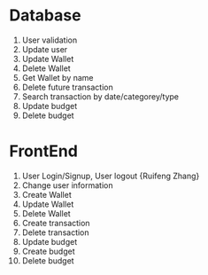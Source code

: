 # Database

1. User validation 
2. Update user
3. Update Wallet 
4. Delete Wallet
5. Get Wallet by name
6. Delete future transaction
7. Search transaction by date/categorey/type
8. Update budget
9. Delete budget

# FrontEnd

1. User Login/Signup, User logout {Ruifeng Zhang}
2. Change user information
3. Create Wallet
4. Update Wallet
5. Delete Wallet
6. Create transaction
7. Delete transaction
8. Update budget
9. Create budget
10. Delete budget